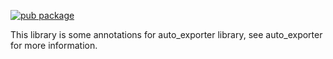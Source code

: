 [![pub package](https://img.shields.io/pub/v/auto_exporter.svg)](https://pub.dev/packages/auto_exporter)

This library is some annotations for auto_exporter library, see auto_exporter for more information.